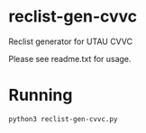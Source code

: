 # reclist-gen-cvvc
Reclist generator for UTAU CVVC

Please see readme.txt for usage.

# Running
`python3 reclist-gen-cvvc.py`